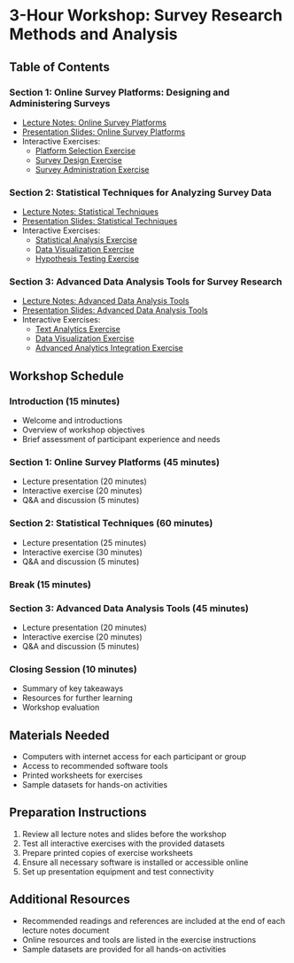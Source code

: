 # 3-Hour Workshop: Survey Research Methods and Analysis
## Table of Contents

### Section 1: Online Survey Platforms: Designing and Administering Surveys
- [Lecture Notes: Online Survey Platforms](/home/ubuntu/survey_workshop/lecture_notes/survey_platforms/online_survey_platforms.md)
- [Presentation Slides: Online Survey Platforms](/home/ubuntu/survey_workshop/slides/survey_platforms/online_survey_platforms_slides.md)
- Interactive Exercises:
  - [Platform Selection Exercise](/home/ubuntu/survey_workshop/exercises/survey_platforms/platform_selection_exercise.md)
  - [Survey Design Exercise](/home/ubuntu/survey_workshop/exercises/survey_platforms/survey_design_exercise.md)
  - [Survey Administration Exercise](/home/ubuntu/survey_workshop/exercises/survey_platforms/survey_administration_exercise.md)

### Section 2: Statistical Techniques for Analyzing Survey Data
- [Lecture Notes: Statistical Techniques](/home/ubuntu/survey_workshop/lecture_notes/statistical_techniques/statistical_techniques.md)
- [Presentation Slides: Statistical Techniques](/home/ubuntu/survey_workshop/slides/statistical_techniques/statistical_techniques_slides.md)
- Interactive Exercises:
  - [Statistical Analysis Exercise](/home/ubuntu/survey_workshop/exercises/statistical_techniques/statistical_analysis_exercise.md)
  - [Data Visualization Exercise](/home/ubuntu/survey_workshop/exercises/statistical_techniques/data_visualization_exercise.md)
  - [Hypothesis Testing Exercise](/home/ubuntu/survey_workshop/exercises/statistical_techniques/hypothesis_testing_exercise.md)

### Section 3: Advanced Data Analysis Tools for Survey Research
- [Lecture Notes: Advanced Data Analysis Tools](/home/ubuntu/survey_workshop/lecture_notes/data_analysis_tools/advanced_data_analysis_tools.md)
- [Presentation Slides: Advanced Data Analysis Tools](/home/ubuntu/survey_workshop/slides/data_analysis_tools/advanced_data_analysis_tools_slides.md)
- Interactive Exercises:
  - [Text Analytics Exercise](/home/ubuntu/survey_workshop/exercises/data_analysis_tools/text_analytics_exercise.md)
  - [Data Visualization Exercise](/home/ubuntu/survey_workshop/exercises/data_analysis_tools/data_visualization_exercise.md)
  - [Advanced Analytics Integration Exercise](/home/ubuntu/survey_workshop/exercises/data_analysis_tools/advanced_analytics_integration_exercise.md)

## Workshop Schedule

### Introduction (15 minutes)
- Welcome and introductions
- Overview of workshop objectives
- Brief assessment of participant experience and needs

### Section 1: Online Survey Platforms (45 minutes)
- Lecture presentation (20 minutes)
- Interactive exercise (20 minutes)
- Q&A and discussion (5 minutes)

### Section 2: Statistical Techniques (60 minutes)
- Lecture presentation (25 minutes)
- Interactive exercise (30 minutes)
- Q&A and discussion (5 minutes)

### Break (15 minutes)

### Section 3: Advanced Data Analysis Tools (45 minutes)
- Lecture presentation (20 minutes)
- Interactive exercise (20 minutes)
- Q&A and discussion (5 minutes)

### Closing Session (10 minutes)
- Summary of key takeaways
- Resources for further learning
- Workshop evaluation

## Materials Needed
- Computers with internet access for each participant or group
- Access to recommended software tools
- Printed worksheets for exercises
- Sample datasets for hands-on activities

## Preparation Instructions
1. Review all lecture notes and slides before the workshop
2. Test all interactive exercises with the provided datasets
3. Prepare printed copies of exercise worksheets
4. Ensure all necessary software is installed or accessible online
5. Set up presentation equipment and test connectivity

## Additional Resources
- Recommended readings and references are included at the end of each lecture notes document
- Online resources and tools are listed in the exercise instructions
- Sample datasets are provided for all hands-on activities
